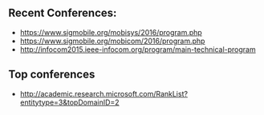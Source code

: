Recent Conferences:
--------------------
- https://www.sigmobile.org/mobisys/2016/program.php
- https://www.sigmobile.org/mobicom/2016/program.php
- http://infocom2015.ieee-infocom.org/program/main-technical-program

Top conferences
-----------------
- http://academic.research.microsoft.com/RankList?entitytype=3&topDomainID=2
